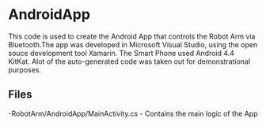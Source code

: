 # AndroidApp

This code is used to create the Android App that controls the Robot Arm via Bluetooth.The app was developed in Microsoft Visual Studio, using the open souce development tool Xamarin. The Smart Phone used Android 4.4 KitKat. Alot of the auto-generated code was taken out for demonstrational purposes. 

## Files 

-RobotArm/AndroidApp/MainActivity.cs - Contains the main logic of the App 
